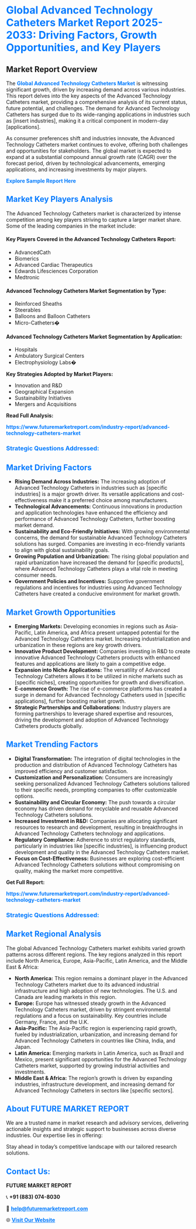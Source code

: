 <h1 style="color: #007BFF;">Global Advanced Technology Catheters Market Report 2025-2033: Driving Factors, Growth Opportunities, and Key Players</h1>

<section id="overview">
<h2>Market Report Overview</h2>
<p>The <a href="https://www.futuremarketreport.com/industry-report/advanced-technology-catheters-market" style="color: #007BFF; text-decoration: none;"><strong>Global Advanced Technology Catheters Market</strong></a> is witnessing significant growth, driven by increasing demand across various industries. This report delves into the key aspects of the Advanced Technology Catheters market, providing a comprehensive analysis of its current status, future potential, and challenges. The demand for Advanced Technology Catheters has surged due to its wide-ranging applications in industries such as [insert industries], making it a critical component in modern-day [applications].</p>
<p>As consumer preferences shift and industries innovate, the Advanced Technology Catheters market continues to evolve, offering both challenges and opportunities for stakeholders. The global market is expected to expand at a substantial compound annual growth rate (CAGR) over the forecast period, driven by technological advancements, emerging applications, and increasing investments by major players.</p>
</section>

<section id="overview">
<p><a href="https://www.futuremarketreport.com/request-sample/reportId=101118" style="color: #007BFF; text-decoration: none;"><strong>Explore Sample Report Here</strong></a></p>
</section>

<section id="key-players">
<h2 style="color: #007BFF;">Market Key Players Analysis</h2>
<p>The Advanced Technology Catheters market is characterized by intense competition among key players striving to capture a larger market share. Some of the leading companies in the market include:</p>
<h4>Key Players Covered in the Advanced Technology Catheters Report:</h4>
<ul><li>AdvancedCath</li><li>Biomerics</li><li>Advanced Cardiac Therapeutics</li><li>Edwards Lifesciences Corporation</li><li>Medtronic</li></ul>
<h4>Advanced Technology Catheters Market Segmentation by Type:</h4>
<ul><li>Reinforced Sheaths</li><li>Steerables</li><li>Balloons and Balloon Catheters</li><li>Micro-Catheters�</li></ul>

<h4>Advanced Technology Catheters Market Segmentation by Application:</h4>
<ul><li>Hospitals</li><li>Ambulatory Surgical Centers</li><li>Electrophysiology Labs�</li></ul>
<p><strong>Key Strategies Adopted by Market Players:</strong></p>
<ul>
<li>Innovation and R&D</li>
<li>Geographical Expansion</li>
<li>Sustainability Initiatives</li>
<li>Mergers and Acquisitions</li>
</ul>
</section>

<section>
<p><strong>Read Full Analysis: </strong></p><a href="https://www.futuremarketreport.com/industry-report/advanced-technology-catheters-market" style="color: #007BFF; text-decoration: none;"><strong>https://www.futuremarketreport.com/industry-report/advanced-technology-catheters-market</strong></a>
<h3 style="color: #007BFF;">Strategic Questions Addressed:</h3>
</section>

<section id="driving-factors">
<h2 style="color: #007BFF;">Market Driving Factors</h2>
<ul>
<li><strong>Rising Demand Across Industries:</strong> The increasing adoption of Advanced Technology Catheters in industries such as [specific industries] is a major growth driver. Its versatile applications and cost-effectiveness make it a preferred choice among manufacturers.</li>
<li><strong>Technological Advancements:</strong> Continuous innovations in production and application technologies have enhanced the efficiency and performance of Advanced Technology Catheters, further boosting market demand.</li>
<li><strong>Sustainability and Eco-Friendly Initiatives:</strong> With growing environmental concerns, the demand for sustainable Advanced Technology Catheters solutions has surged. Companies are investing in eco-friendly variants to align with global sustainability goals.</li>
<li><strong>Growing Population and Urbanization:</strong> The rising global population and rapid urbanization have increased the demand for [specific products], where Advanced Technology Catheters plays a vital role in meeting consumer needs.</li>
<li><strong>Government Policies and Incentives:</strong> Supportive government regulations and incentives for industries using Advanced Technology Catheters have created a conducive environment for market growth.</li>
</ul>
</section>

<section id="growth-opportunities">
<h2 style="color: #007BFF;">Market Growth Opportunities</h2>
<ul>
<li><strong>Emerging Markets:</strong> Developing economies in regions such as Asia-Pacific, Latin America, and Africa present untapped potential for the Advanced Technology Catheters market. Increasing industrialization and urbanization in these regions are key growth drivers.</li>
<li><strong>Innovative Product Development:</strong> Companies investing in R&D to create innovative Advanced Technology Catheters products with enhanced features and applications are likely to gain a competitive edge.</li>
<li><strong>Expansion into Niche Applications:</strong> The versatility of Advanced Technology Catheters allows it to be utilized in niche markets such as [specific niches], creating opportunities for growth and diversification.</li>
<li><strong>E-commerce Growth:</strong> The rise of e-commerce platforms has created a surge in demand for Advanced Technology Catheters used in [specific applications], further boosting market growth.</li>
<li><strong>Strategic Partnerships and Collaborations:</strong> Industry players are forming partnerships to leverage shared expertise and resources, driving the development and adoption of Advanced Technology Catheters products globally.</li>
</ul>
</section>

<section id="trending-factors">
<h2 style="color: #007BFF;">Market Trending Factors</h2>
<ul>
<li><strong>Digital Transformation:</strong> The integration of digital technologies in the production and distribution of Advanced Technology Catheters has improved efficiency and customer satisfaction.</li>
<li><strong>Customization and Personalization:</strong> Consumers are increasingly seeking personalized Advanced Technology Catheters solutions tailored to their specific needs, prompting companies to offer customizable options.</li>
<li><strong>Sustainability and Circular Economy:</strong> The push towards a circular economy has driven demand for recyclable and reusable Advanced Technology Catheters solutions.</li>
<li><strong>Increased Investment in R&D:</strong> Companies are allocating significant resources to research and development, resulting in breakthroughs in Advanced Technology Catheters technology and applications.</li>
<li><strong>Regulatory Compliance:</strong> Adherence to strict regulatory standards, particularly in industries like [specific industries], is influencing product development and quality in the Advanced Technology Catheters market.</li>
<li><strong>Focus on Cost-Effectiveness:</strong> Businesses are exploring cost-efficient Advanced Technology Catheters solutions without compromising on quality, making the market more competitive.</li>
</ul>
</section>

<section>
<p><strong>Get Full Report: </strong></p><a href="https://www.futuremarketreport.com/industry-report/advanced-technology-catheters-market" style="color: #007BFF; text-decoration: none;"><strong>https://www.futuremarketreport.com/industry-report/advanced-technology-catheters-market</strong></a>
<h3 style="color: #007BFF;">Strategic Questions Addressed:</h3>
</section>


<section id="regional-analysis">
<h2 style="color: #007BFF;">Market Regional Analysis</h2>
<p>The global Advanced Technology Catheters market exhibits varied growth patterns across different regions. The key regions analyzed in this report include North America, Europe, Asia-Pacific, Latin America, and the Middle East & Africa:</p>
<ul>
<li><strong>North America:</strong> This region remains a dominant player in the Advanced Technology Catheters market due to its advanced industrial infrastructure and high adoption of new technologies. The U.S. and Canada are leading markets in this region.</li>
<li><strong>Europe:</strong> Europe has witnessed steady growth in the Advanced Technology Catheters market, driven by stringent environmental regulations and a focus on sustainability. Key countries include Germany, France, and the U.K.</li>
<li><strong>Asia-Pacific:</strong> The Asia-Pacific region is experiencing rapid growth, fueled by industrialization, urbanization, and increasing demand for Advanced Technology Catheters in countries like China, India, and Japan.</li>
<li><strong>Latin America:</strong> Emerging markets in Latin America, such as Brazil and Mexico, present significant opportunities for the Advanced Technology Catheters market, supported by growing industrial activities and investments.</li>
<li><strong>Middle East & Africa:</strong> The region’s growth is driven by expanding industries, infrastructure development, and increasing demand for Advanced Technology Catheters in sectors like [specific sectors].</li>
</ul>
</section>

<footer>
<h2 style="color: #007BFF;">About FUTURE MARKET REPORT</h2>
<p>We are a trusted name in market research and advisory services, delivering actionable insights and strategic support to businesses across diverse industries. Our expertise lies in offering:</p>

<p>Stay ahead in today’s competitive landscape with our tailored research solutions.</p>

<h2 style="color: #007BFF;">Contact Us:</h2>
<p><strong>FUTURE MARKET REPORT</strong></p>
<p>📞 <strong>+91 (883) 074-8030</strong></p>
<p>📧 <strong><a href="mailto:help@futuremarketreport.com" style="color: #007BFF;">help@futuremarketreport.com</a></strong></p>
<p>🌐 <strong><a href="https://www.futuremarketreport.com/" style="color: #007BFF;">Visit Our Website</a></strong></p>
</footer>